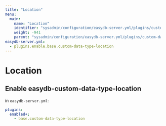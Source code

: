 ```yaml
---
title: "Location"
menu:
  main:
    name: "Location"
    identifier: "sysadmin/configuration/easydb-server.yml/plugins/custom-data-type/location"
    weight: -941
    parent: "sysadmin/configuration/easydb-server.yml/plugins/custom-data-type"
easydb-server.yml:
  - plugins.enable.base.custom-data-type-location
---
```


# Location

## Enable easydb-custom-data-type-location

in `easydb-server.yml`:

```yaml
plugins:
  enabled+:
    - base.custom-data-type-location
```
